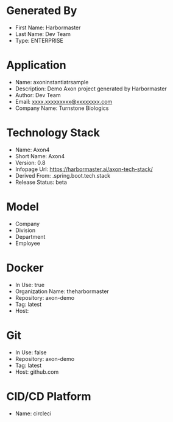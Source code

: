 # Generated By
- First Name: Harbormaster
- Last Name: Dev Team
- Type: ENTERPRISE

# Application
- Name: axoninstantiatrsample
- Description: Demo Axon project generated by Harbormaster
- Author: Dev Team
- Email: xxxx.xxxxxxxxx@xxxxxxxx.com
- Company Name: Turnstone Biologics

# Technology Stack
- Name: Axon4
- Short Name: Axon4
- Version: 0.8
- Infopage Url: https://harbormaster.ai/axon-tech-stack/
- Derived From: .spring.boot.tech.stack
- Release Status: beta

# Model
- Company
- Division
- Department
- Employee

# Docker
- In Use: true
- Organization Name: theharbormaster
- Repository: axon-demo
- Tag: latest
- Host:              

# Git
- In Use: false
- Repository: axon-demo
- Tag: latest
- Host: github.com    

# CID/CD Platform
- Name: circleci 





